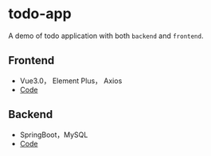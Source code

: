 # todo-app
A demo of todo application with both `backend` and `frontend`.

## Frontend
* Vue3.0， Element Plus， Axios
* [Code](todo-vue3/)


## Backend
* SpringBoot，MySQL
* [Code](todo-api/)